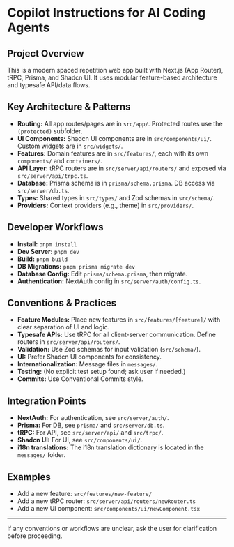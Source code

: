 # Copilot Instructions for AI Coding Agents

## Project Overview

This is a modern spaced repetition web app built with Next.js (App Router), tRPC, Prisma, and Shadcn UI. It uses modular feature-based architecture and typesafe API/data flows.

## Key Architecture & Patterns

- **Routing:** All app routes/pages are in `src/app/`. Protected routes use the `(protected)` subfolder.
- **UI Components:** Shadcn UI components are in `src/components/ui/`. Custom widgets are in `src/widgets/`.
- **Features:** Domain features are in `src/features/`, each with its own `components/` and `containers/`.
- **API Layer:** tRPC routers are in `src/server/api/routers/` and exposed via `src/server/api/trpc.ts`.
- **Database:** Prisma schema is in `prisma/schema.prisma`. DB access via `src/server/db.ts`.
- **Types:** Shared types in `src/types/` and Zod schemas in `src/schema/`.
- **Providers:** Context providers (e.g., theme) in `src/providers/`.

## Developer Workflows

- **Install:** `pnpm install`
- **Dev Server:** `pnpm dev`
- **Build:** `pnpm build`
- **DB Migrations:** `pnpm prisma migrate dev`
- **Database Config:** Edit `prisma/schema.prisma`, then migrate.
- **Authentication:** NextAuth config in `src/server/auth/config.ts`.

## Conventions & Practices

- **Feature Modules:** Place new features in `src/features/[feature]/` with clear separation of UI and logic.
- **Typesafe APIs:** Use tRPC for all client-server communication. Define routers in `src/server/api/routers/`.
- **Validation:** Use Zod schemas for input validation (`src/schema/`).
- **UI:** Prefer Shadcn UI components for consistency.
- **Internationalization:** Message files in `messages/`.
- **Testing:** (No explicit test setup found; ask user if needed.)
- **Commits:** Use Conventional Commits style.

## Integration Points

- **NextAuth:** For authentication, see `src/server/auth/`.
- **Prisma:** For DB, see `prisma/` and `src/server/db.ts`.
- **tRPC:** For API, see `src/server/api/` and `src/trpc/`.
- **Shadcn UI:** For UI, see `src/components/ui/`.
- **i18n translations:** The i18n translation dictionary is located in the `messages/` folder.

## Examples

- Add a new feature: `src/features/new-feature/`
- Add a new tRPC router: `src/server/api/routers/newRouter.ts`
- Add a new UI component: `src/components/ui/newComponent.tsx`

---

If any conventions or workflows are unclear, ask the user for clarification before proceeding.
